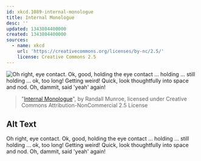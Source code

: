 ```yaml
---
id: xkcd.1089-internal-monologue
title: Internal Monologue
desc: ''
updated: 1343804400000
created: 1343804400000
sources:
  - name: xkcd
    url: 'https://creativecommons.org/licenses/by-nc/2.5/'
    license: Creative Commons 2.5
---
```

![Oh right, eye contact. Ok, good, holding the eye contact ... holding ... still holding ... ok, too long! Getting weird! Quick, look thoughtfully into space and nod. Oh, dammit, said 'yeah' again!](https://imgs.xkcd.com/comics/internal_monologue.png)
> "[Internal Monologue](https://xkcd.com/1089/)", by Randall Munroe, licensed under Creative Commons Attribution-NonCommercial 2.5 License

## Alt Text
Oh right, eye contact. Ok, good, holding the eye contact ... holding ... still holding ... ok, too long! Getting weird! Quick, look thoughtfully into space and nod. Oh, dammit, said 'yeah' again!
